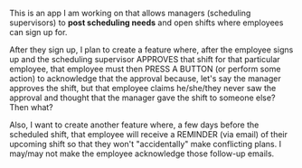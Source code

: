 This is an app I am working on that allows managers (scheduling supervisors) to <strong>post scheduling needs</strong> and open shifts where employees can sign up for.

After they sign up, I plan to create a feature where, after the employee signs up and the scheduling supervisor APPROVES that shift for that particular employee, that employee must then PRESS A BUTTON (or perform some action) to acknowledge that the approval because, let's say the manager approves the shift, but that employee claims he/she/they never saw the approval and thought that the manager gave the shift to someone else? Then what?

Also, I want to create another feature where, a few days before the scheduled shift, that employee will receive a REMINDER (via email) of their upcoming shift so that they won't "accidentally" make conflicting plans. I may/may not make the employee acknowledge those follow-up emails.
